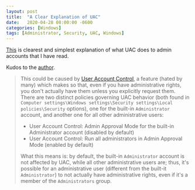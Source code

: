 ```yaml
---
layout: post
title:  "A Clear Explanation of UAC"
date:   2020-04-28 08:00:00 -0600
categories: [Windows]
tags: [Administrator, Security, UAC, Windows]
---
```


[This](https://serverfault.com/a/749271) is clearest and simplest explanation of what UAC does to admin accounts that I have read.

Kudos to the [author](https://serverfault.com/users/6352/massimo).

> This could be caused by [User Account Control](https://en.wikipedia.org/wiki/User_Account_Control), a feature (hated by many) which makes so that, even if you have administrative rights, you don't actually have them unless you explicitly request them. There are two distinct policies governing UAC behavior (both found in `Computer settings\Windows settings\Security settings\Local policies\Security` options), one for the built-in `Administrator` account, and another one for all other administrative users:
>
> * User Account Control: Admin Approval Mode for the built-in Administrator account (disabled by default)
> * User Account Control: Run all administrators in Admin Approval Mode (enabled by default)
>
> What this means is: by default, the built-in `Administrator` account is not affected by UAC, while all other administrative users are; thus, it's possible for an administrative user (different from the built-it `Administrator`) to not actually have administrative rights, even if it's a member of the `Administrators` group.
